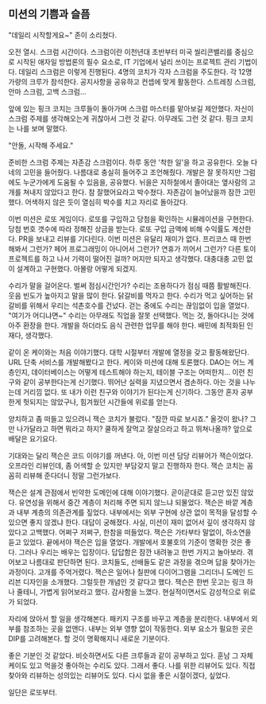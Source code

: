 ## 미션의 기쁨과 슬픔

"데일리 시작할게요~" 존이 소리쳤다. 

오전 열시. 스크럼 시간이다. 스크럼이란 이천년대 초반부터 미국 씰리콘밸리를 중심으로 시작된 애자일 방법론의 필수 요소로, IT 기업에서 널리 쓰이는 프로젝트 관리 기법이다. 데일리 스크럼은 이렇게 진행된다. 4명의 코치가 각자 스크럼을 주도한다. 각 12명 가량의 크루가 참석한다. 공지사항을 공유하고 컨셉에 맞게 활동한다. 스트레칭 스크럼, 안마 스크럼, 고백 스크럼...


앞에 있는 핑크 코치는 크루들이 돌아가며 스크럼 마스터를 맡아보길 제안했다. 자신이 스크럼 주제를 생각해오는게 귀찮아서 그런 것 같다. 아무래도 그런 것 같다. 핑크 코치는 나를 보며 말했다.

"안돌, 시작해 주세요."

준비한 스크럼 주제는 자존감 스크럼이다. 하루 동안 '착한 일'을 하고 공유한다. 오늘 다네의 고민을 들어줬다. 나름대로 충실히 들어주고 조언해줬다. 개발은 잘 못하지만 그럼에도 누군가에게 도움될 수 있음을, 공유했다. 뉘을은 지하철에서 졸아대는 옆사람의 고개를 쳐내지 않았다고 한다. 참 잘했어요라고 박수쳤다. 자존감이 늘어났을까 잠깐 고민했다. 어색하지 않은 듯이 열심히 박수를 치고 자리로 돌아갔다.

이번 미션은 로또 게임이다. 로또를 구입하고 당첨을 확인하는 시뮬레이션을 구현한다. 당첨 번호 갯수에 따라 정해진 상금을 받는다. 로또 구입 금액에 비해 수익률도 계산한다. PR을 보내고 리뷰를 기다린다. 이번 미션은 유달리 재미가 없다. 프리코스 때 한번 해봐서 그런가? 페어 프로그래밍이 아니어서 그런가? 연휴가 끼어서 그런가? 다른 토이 프로젝트를 하고 나서 기력이 떨어진 걸까? 머지만 되자고 생각했다. 대충대충 고민 없이 설계하고 구현했다. 아몰랑 어떻게 되겠지.

수리가 말을 걸어온다. 벌써 점심시간인가? 수리는 조용하다가 점심 때쯤 활발해진다. 웃음 빈도가 높아지고 말을 많이 한다. 닭갈비를 먹자고 한다. 수리가 먹고 싶어하는 닭갈비를 위해서 우리는 석촌호수를 건넜다. 걷는 중에도 수리는 끊임없이 입을 열었다. "여기가 어디냐면~" 수리는 아무래도 직업을 잘못 선택했다. 먹는 것, 돌아다니는 것에 아주 환장을 한다. 개발을 하더라도 음식 관련한 업무를 해야 한다. 배민에 최적화된 인재다, 생각했다. 

같이 온 케이와는 처음 이야기했다. 대학 시절부터 개발에 열정을 갖고 활동해왔단다. URL 단축 서비스를 개발해봤다고 한다. 케이와 미션에 대해 토론했다. DAO는 어느 계층인지, 데이터베이스는 어떻게 테스트해야 하는지, 테이블 구조는 어떠한지… 이런 친구와 같이 공부한다는게 신기했다. 뛰어난 실력을 지녔으면서 겸손하다. 아는 것을 나누는데 거리낌 없다. 또 내가 이런 친구와 이야기가 된다는게 신기하다. 그동안 혼자 공부한게 헛되지는 않았구나, 힘겨웠던 시간들에 위로를 얻는다.

양치하고 좀 떠들고 있으려니 잭슨 코치가 불렀다. "잠깐 따로 보시죠." 올것이 왔나? 그만 나가달라고 하면 뭐라고 하지? 쿨하게 잘먹고 잘살으라고 하고 뛰쳐나올까? 앞으로 배달은 요기요다.

기대와는 달리 잭슨은 코드 이야기를 꺼낸다. 아, 이번 미션 담당 리뷰어가 잭슨이었다. 오프라인 리뷰인데, 좀 어색할 순 있지만 부담갖지 말고 진행하자 한다. 잭슨 코치는 꼼꼼히 리뷰해 준다더니 정말 그런가보다.

잭슨은 설계 관점에서 빈약한 도메인에 대해 이야기했다. 곧이곧대로 듣고만 있진 않았다. 유연성을 위해서 중간 계층이 처리해 주면 되지 않느냐 되물었다. 잭슨은 바깥 계층과 내부 계층의 의존관계를 짚었다. 내부에서는 외부 구현에 상관 없이 목적을 달성할 수 있으면 좋지 않겠냐 한다. 대답이 궁해졌다. 사실, 미션이 재미 없어서 깊이 생각하지 않았다고 고백했다. 어쩌구 저쩌구, 한참을 떠들었다. 잭슨은 가타부타 말없이, 하소연을 듣고 있었다. 끝에서야 잭슨은 입을 열었다. 개발에서 호불호의 기준이 명확한 것은 좋다. 그러나 우리는 배우는 입장이다. 답답함은 잠깐 내려놓고 한번 가지고 놀아보라. 겪어보고 나름대로 판단하면 된다. 코치들도, 선배들도 같은 과정을 겪으며 답을 찾아가는 과정이다. 고개를 주억거렸다. 잭슨은 일어나 칠판에 다이어그램을 그리더니 도메인 드리븐 디자인을 소개했다. 그럴듯한 개념인 것 같다고 했다. 잭슨은 한번 웃고는 링크 하나 줄테니, 가볍게 읽어보라고 했다. 감사함을 느꼈다. 현실적이면서도 감성적으로 위로가 되었다.

자리에 앉아서 할 일을 생각해본다. 패키지 구조를 바꾸고 계층을 분리한다. 내부에서 외부를 참조하는 곳을 없앤다. 내부는 외부 영향 없이 작동한다. 외부 요소가 필요한 곳은 DIP를 고려해본다. 할 것이 명확해지니 새로운 기분이다. 

좋은 기분인 것 같았다. 비슷하면서도 다른 크루들과 같이 공부하고 있다. 훈남 그 자체 케이도 있고 먹을것 좋아하는 수리도 있다. 그래서 좋다. 나를 위한 리뷰어도 있다. 직접 찾아와 리뷰하는 성의있는 리뷰어도 있다. 다시 없을 좋은 시절이겠다, 싶었다. 

일단은 로또부터. 